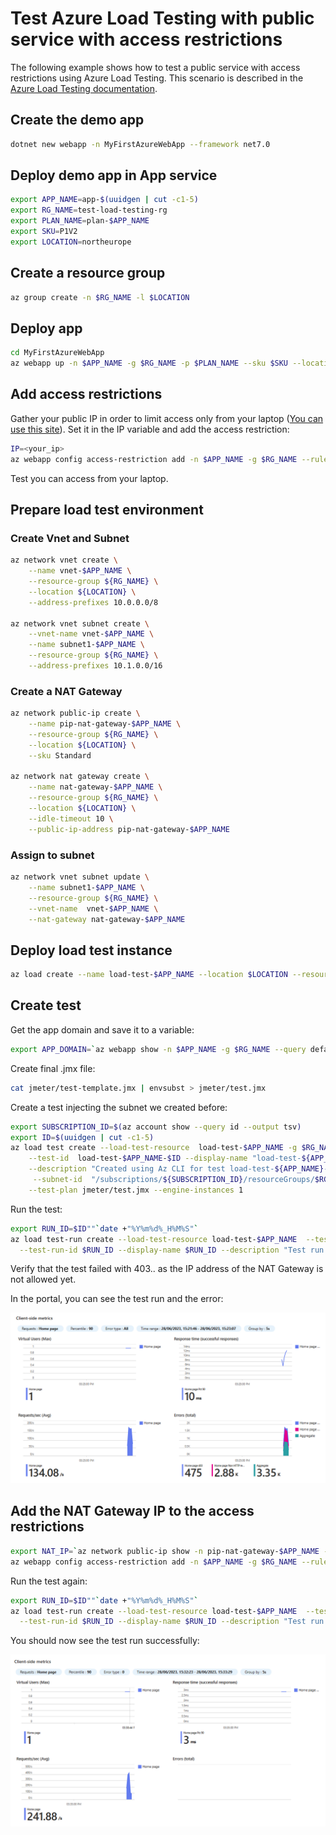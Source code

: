 # Test Azure Load Testing with public service with access restrictions

The following example shows how to test a public service with access restrictions using Azure Load Testing. 
This scenario is described in the [Azure Load Testing documentation](https://learn.microsoft.com/en-us/azure/load-testing/concept-azure-load-testing-vnet-injection#scenario-load-test-a-public-endpoint-with-access-restrictions).

## Create the demo app

```bash
dotnet new webapp -n MyFirstAzureWebApp --framework net7.0
```

## Deploy demo app in App service

```bash	
export APP_NAME=app-$(uuidgen | cut -c1-5)
export RG_NAME=test-load-testing-rg
export PLAN_NAME=plan-$APP_NAME
export SKU=P1V2
export LOCATION=northeurope
```

## Create a resource group

```bash
az group create -n $RG_NAME -l $LOCATION
```

## Deploy app

```bash
cd MyFirstAzureWebApp
az webapp up -n $APP_NAME -g $RG_NAME -p $PLAN_NAME --sku $SKU --location $LOCATION 
```

## Add access restrictions

Gather your public IP in order to limit access only from your laptop ([You can use this site](https://whatismyipaddress.com/)). Set it in the IP variable and add the access restriction:

```bash
IP=<your_ip>
az webapp config access-restriction add -n $APP_NAME -g $RG_NAME --rule-name home --action Allow --ip-address $IP --priority 200
```

Test you can access from your laptop.

## Prepare load test environment

### Create Vnet and Subnet
    
```bash
az network vnet create \
    --name vnet-$APP_NAME \
    --resource-group ${RG_NAME} \
    --location ${LOCATION} \
    --address-prefixes 10.0.0.0/8

az network vnet subnet create \
    --vnet-name vnet-$APP_NAME \
    --name subnet1-$APP_NAME \
    --resource-group ${RG_NAME} \
    --address-prefixes 10.1.0.0/16
```

### Create a NAT Gateway

```bash
az network public-ip create \
    --name pip-nat-gateway-$APP_NAME \
    --resource-group ${RG_NAME} \
    --location ${LOCATION} \
    --sku Standard

az network nat gateway create \
    --name nat-gateway-$APP_NAME \
    --resource-group ${RG_NAME} \
    --location ${LOCATION} \
    --idle-timeout 10 \
    --public-ip-address pip-nat-gateway-$APP_NAME 
```

### Assign to subnet

```bash
az network vnet subnet update \
    --name subnet1-$APP_NAME \
    --resource-group ${RG_NAME} \
    --vnet-name  vnet-$APP_NAME \
    --nat-gateway nat-gateway-$APP_NAME
```

## Deploy load test instance
    
```bash
az load create --name load-test-$APP_NAME --location $LOCATION --resource-group $RG_NAME
```
## Create test

Get the app domain and save it to a variable:

```bash
export APP_DOMAIN=`az webapp show -n $APP_NAME -g $RG_NAME --query defaultHostName --output tsv`
```

Create final .jmx file:

```bash
cat jmeter/test-template.jmx | envsubst > jmeter/test.jmx
```

Create a test injecting the subnet we created before:

```bash
export SUBSCRIPTION_ID=$(az account show --query id --output tsv)
export ID=$(uuidgen | cut -c1-5)
az load test create --load-test-resource  load-test-$APP_NAME -g $RG_NAME \
    --test-id  load-test-$APP_NAME-$ID --display-name "load-test-${APP_NAME}-${ID}" \
    --description "Created using Az CLI for test load-test-${APP_NAME}-${ID}" \
     --subnet-id  "/subscriptions/${SUBSCRIPTION_ID}/resourceGroups/$RG_NAME/providers/Microsoft.Network/virtualNetworks/vnet-${APP_NAME}/subnets/subnet1-${APP_NAME}" \
    --test-plan jmeter/test.jmx --engine-instances 1
```

Run the test:

```bash
export RUN_ID=$ID""`date +"%Y%m%d%_H%M%S"`
az load test-run create --load-test-resource load-test-$APP_NAME  --test-id load-test-$APP_NAME-$ID \
  --test-run-id $RUN_ID --display-name $RUN_ID --description "Test run from CLI" --resource-group $RG_NAME
```

Verify that the test failed with 403.. as the IP address of the NAT Gateway is not allowed yet.

In the portal, you can see the test run and the error:

![label](images/testresults403.png)

## Add the NAT Gateway IP to the access restrictions

```bash
export NAT_IP=`az network public-ip show -n pip-nat-gateway-$APP_NAME -g $RG_NAME --query ipAddress --output tsv`
az webapp config access-restriction add -n $APP_NAME -g $RG_NAME --rule-name nat --action Allow --ip-address $NAT_IP --priority 100
```

Run the test again:

```bash
export RUN_ID=$ID""`date +"%Y%m%d%_H%M%S"`
az load test-run create --load-test-resource load-test-$APP_NAME  --test-id load-test-$APP_NAME-$ID \
  --test-run-id $RUN_ID --display-name $RUN_ID --description "Test run from CLI" --resource-group $RG_NAME
```

You should now see the test run successfully:

![label](images/testresult200.png)
